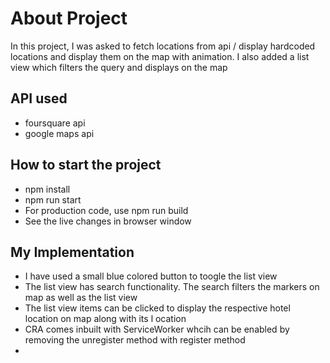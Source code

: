 # About Project

In this project, I was asked to fetch locations from api / display hardcoded locations and display them on the map with animation. I also added a list view which filters the query and displays on the map

## API used

- foursquare api
- google maps api

## How to start the project

- npm install
- npm run start
- For production code, use npm run build
- See the live changes in browser window

## My Implementation

- I have used a small blue colored button to toogle the list view
- The list view has search functionality. The search filters the markers on map as well as the list view
- The list view items can be clicked to display the respective hotel location on map along with its l ocation
- CRA comes inbuilt with ServiceWorker whcih can be enabled by removing the unregister method with register method
-
